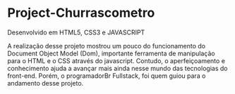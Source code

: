# Project-Churrascometro
 Desenvolvido em HTML5, CSS3 e JAVASCRIPT

 A realização desse projeto mostrou um pouco do funcionamento do Document Object Model (Dom), importante ferramenta de manipulação para  o HTML e o CSS através do javascript. Contudo, o aperfeiçoamento e  conhecimento ajuda a avançar mais ainda nesse mundo das tecnologias do front-end. Porém, o programadorBr Fullstack, foi quem guiou para o andamento desse projeto.
